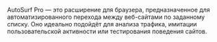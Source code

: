 AutoSurf Pro — это расширение для браузера, 
предназначенное для автоматизированного перехода между веб-сайтами по заданному списку. 
Оно идеально подойдёт для анализа трафика, имитации пользовательской активности или тестирования поведения сайтов.
